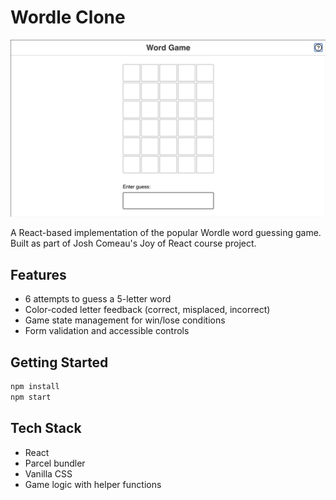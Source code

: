 # Wordle Clone

![Wordle Clone Demo](docs/wordle-demo.gif)

A React-based implementation of the popular Wordle word guessing game. Built as part of Josh Comeau's Joy of React course project.

## Features

- 6 attempts to guess a 5-letter word
- Color-coded letter feedback (correct, misplaced, incorrect)
- Game state management for win/lose conditions
- Form validation and accessible controls

## Getting Started

```bash
npm install
npm start
```

## Tech Stack

- React
- Parcel bundler
- Vanilla CSS
- Game logic with helper functions
